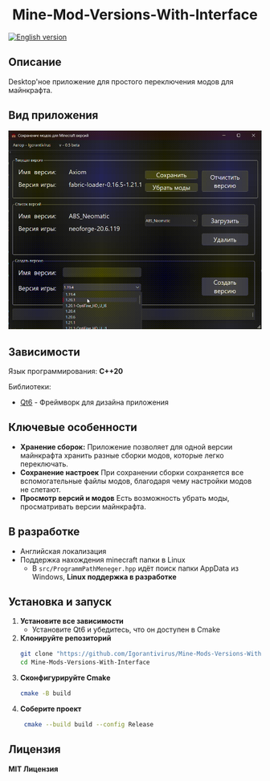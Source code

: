 <h1 align="center">Mine-Mod-Versions-With-Interface</h1>

[![English version](https://img.shields.io/badge/English%20version-blue)](README.md)

<h2>Описание</h2>

Desktop'ное приложение для простого переключения модов для майнкрафта.

<h2>Вид приложения</h2>

<img src="demos/main-demo.gif" alt="Демонстрация программы">

<h2>Зависимости</h2>

Язык программирования: **С++20**

Библиотеки:
* [Qt6](https://www.qt.io/product/qt6) - Фреймворк для дизайна приложения

<h2>Ключевые особенности</h2>

* **Хранение сборок:**
    Приложение позволяет для одной версии майнкрафта хранить разные сборки модов, которые легко переключать.
* **Сохранение настроек**
    При сохранении сборки сохраняется все вспомогательные файлы модов, благодаря чему настройки модов не слетают.
* **Просмотр версий и модов**
        Есть возможность убрать моды, просматривать версии майнкрафта.

<h2>В разработке</h2>

* Английская локализация
* Поддержка нахождения minecraft папки в Linux
  * В `src/ProgrammPathMeneger.hpp` идёт поиск папки AppData из Windows, **Linux поддержка в разработке**

<h2>Установка и запуск</h2>

1. **Установите все зависимости**
   * Установите Qt6 и убедитесь, что он доступен в Cmake
2. **Клонируйте репозиторий**
   ```bash
   git clone "https://github.com/Igorantivirus/Mine-Mods-Versions-With-Interface"
   cd Mine-Mods-Versions-With-Interface
   ```
3. **Сконфигурируйте Cmake**
   ```bash
   cmake -B build
   ```
4. **Соберите проект**
   ```bash
    cmake --build build --config Release
   ```

<h2>Лицензия</h2>

**MIT Лицензия**
